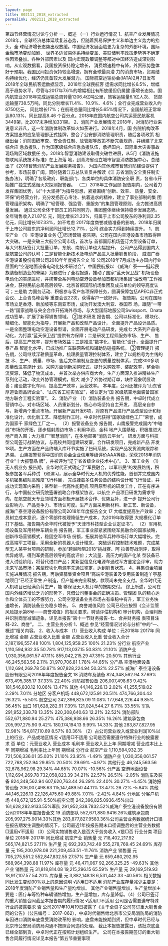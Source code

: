 ```yaml
---
layout: page
title: 002111_2018_extracted
permalink: /002111_2018_extracted
---
```


第四节经营情况讨论与分析
一、概述
（一）行业运行情况
1、航空产业发展情况
2018年，全球经济总体延续复苏态势，但随着贸易保护主义和单边主义势力的抬头，全
球经济增长态势出现放缓。中国经济发展面临更为复杂的外部环境，国际金融市场变动加剧、
世界多边贸易体系持续变革、美联储利率政策走势等不确定性因素叠加。各种外部因素以及
国内宏观政策调整等都对中国经济造成深刻影响。从宏观数据看，我国投资保持稳定增长，
消费增速稳中有降，外贸形势整体好于预期。我国民间投资保持较高增速，拥有全球最具潜
力的消费市场，贸易结构持续优化，经济仍具备较大发展潜力。
国际航空运输协会(IATA)2月7日发布2018年全球民航客运数据显示，2018年全球民航客
运需求同比增长6.5%，增幅高于趋势水平，尽管与2017年7.6%的增幅相比有所放缓但仍属健
康增长态势。国内航空业2018年完成运输总周转量1206.4亿吨公里，旅客运输量6.1亿人次、
货邮运输量738.5万吨，同比分别增长11.4%、10.9%、4.6%；全行业完成营业收入约8750亿元，
同比增长17%；在航班总量同比增长5.65%情况下，全国航班正常率达80.13%，同比提高8.46
个百分点。2018年底国内航空公司共运营民航客机3449架，比2017末净增加331架。
2、消防产业发展情况
2018年，对消防行业来说意义非凡，这一年消防体制改革如火如荼进行。2018年4月，国
务院机构改革方案提出的应急管理部正式挂牌，整合了公安部消防管理职责，随后各项政策
相继出台；消防图纸审查、安全责任制、放管服等政策不断完善规范，并组建了北京综合应
急救援队，作为国家级综合应急救援队伍，承担国内、国际重大灾害事故现场跨区域救援任
务。2018年智慧消防建设取得突破性进展，从5月《消防设施物联网系统技术标准》在上海落
地，到青海省设立城市智慧消防数据中心，总结出了《2018智慧消防产业发展服务报告》，
为国内其他城市智慧消防建设提供了参考，市场前景广阔。同时随着江苏总队宣贯并解读《江
苏省消防安全责任制实施办法》，明确了各级政府、职能部门、各类单位的具体消防安全职
责，各省市开始推广独立式感烟火灾探测报警器。
（二）2018年工作回顾
报告期内，公司着力发挥集团优势，以“十大坚持”为指导思想，紧紧围绕“创新、效率、
质量、安全、环保”的经营方针，充分发扬匠心专注、执着追求的精神，建立了事业部制的集
团管理组织架构，明确了“轻管理、强监管、重服务”的集团管理原则，全力推进高质量发展。
通过公司全体干部员工的共同努力，集团整体继续保持稳步发展态势。全年销售收入21.87亿
元，同比增长21.23%，归属于上市公司股东的净利润2.35亿元，同比增长107.33%，如不考虑
2017年度商誉减值准备的影响，2018年归属于上市公司股东的净利润同比增长12.71%，公司
综合实力得到持续提升。
1、航空产业
（1）空港设备业务
①市场营销
报告期，公司在国内空港设备市场取得巨大突破。一是突破三大航空公司市场，首次与
首都国际机场签订大型设备订单，与大兴机场签订大批量订单，东航、南航订单也大幅提升，
公司产品得到国内大型航空公司的认可；二是智能化新技术及电动产品进入批量销售阶段，
威海广泰空港设备股份有限公司2018年年度报告全文
16
公司2018年7月成功主办国内行业层面的“空港地面设备电动化技术研讨会”，中国民航报以
《威海广泰——挺起民族装备制造业的脊梁》为题进行了全程报道，推动了国家“蓝天保卫战”
机场设备电动化的实施进程，并携带全系列电动空港设备参加首都机场集团“油改电”工作推
进会，获得民航总局高层领导、北京首都国际机场集团及成员单位的领导高度认可；三是助
力国务活动、积极参与客户各项保障任务，圆满保障包括APEC非正式会议、上合青岛峰会等
重要会议22次，获得客户一致好评。
报告期，公司在国际市场立足香港、新加坡等东南亚市场，成功开发澳大利亚、泰国市
场，跟随“一带一路”国家战略与央企合作开拓海外市场，与大型国际地服公司Swissport、Dnata
成功签单，扩展了新得销售领域。
②技术研发
报告期、公司以标准化、模块化、精细化、智能化为指导，开展新产品和改型产品设计，
全面提升产品设计品质。一是全面整理电动空港设备型谱，全面开展电动产品研发，完成七
大系列产品电动化，为打赢“蓝天保卫战”提供有力保障；二是研发工程师服务市场、生产、
售后，提高生产效率，提升市场效益；三是推进“数字化、智能化”设计，全面提升广泰产品
智能化水平，已成功推广车联网系统和辅助防碰撞系统。
③管理提升
报告期，公司继续深耕质量革命，梳理质量管理控制体系，建立了以规格号为主线的技
术、生产、质量、市场、售后文件编制及变更的质量控制体系，完成300多项质量改进实施计
划。采购方面创新采购模式，提升采购效率、装配效率，整合物流资源，降低了物流成本，
并首次举办供应商大会。生产方面深入推进精益生产系列化活动，改变外协管理模式，极大
减少了外协过期订单，缺件现象明显改善；建设数字化车间、提高生产效率，运营效率。
本年度，公司还被评为“山东省厚道鲁商品牌企业”、“山东省工程实验室”，被认定为“国
家级航空地面装备国家地方联合工程实验室”。
2、消防产业
（1）消防装备业务
报告期，中卓时代成立营销中心，对市场区域、人员重新划分，核心市场坚持自主开发，
高层亲自参与，新增两个重点市场。开展新产品开发6项，对原有产品进行产品改型设计和标
准化设计，优化新工艺、降低制作工时。中卓时代获得“国家级绿色工厂”荣誉，成为国家千
家绿色工厂之一。
（2）报警设备业务
报告期，山鹰报警完成国内“中轴线”市场的开拓，逐步辐射周边市场；利用华润、金科
地产入围基础，积极推进大地产商入围；大力推广“智慧消防”，在多地部署“消防云平台”。
研发方面与科技型公司签订战略协议，与高校共同组建研发室，合作研发项目，完成新产品
开发18项。生产方面在产品终端入库环节实施了扫码系统，实现产品发货流向跟踪和追溯。
山鹰报警获得中国消防协会企业信用等级评价AAA等级，荣获2018年消防行业“十大报警品
牌”，并被评为“辽宁省省级企业技术中心”。
3、军工业务
（1）无人机业务
报告期，全华时代正式确定了“军民融合，以军带民”的发展路线，积极参加各军兵种试
飞和演习，展示全华时代无人机的优秀性能，首创并完成国内多机密集编队高难度飞行科目，
完成挂载多任务设备的结构设计和飞行验证，并成功实现军内采购；某型新一代高性能靶机
项目原型机的研发工作，正在有序进行，与中国航空研究院签署战略合作框架协议，以航空
产品项目研发为需求导向，在航空航天专业领域方面积极开展技术合作、优势互补，进一步
提升公司行业影响力、产品竞争力、市场认可度。生产方面采用新材料、新工艺、新设备，
威海广泰空港设备股份有限公司2018年年度报告全文
17
大幅度提高生产效率；全员树立成本意识，逐个零部件梳理降低生产成本，为2019年取得更
大规模化订单打下基础。报告期内全华时代被授予“天津市科技型企业认定证书”。
（2）军用机场设备及军用特种车辆业务
报告期，军工事业部紧紧围绕军民融合的国家战略，创新市场营销模式，稳固空军市场
份额，拓展其他军兵种市场订单大幅增长。完成高端军工项目，采用全新的机器人设计理念，
突破远程控制技术难题，完成某型无人某平台项目的研制，参加“跨越险阻2018”挑战赛、阿
拉善野战测评，取得优异成绩，得到军委高层领导的高度评价；大流量、高压力的国产化某
型装备已进入试验阶段，将替代进口产品；某新型信息化电源车通过军方鉴定会评审，助力
未来军品市场；某型模块化电源率先通过鉴定，达到销售状态。
4、募集资金项目实施进展情况
报告期，再融资募集资金项目“高端空港装备及专用装备制造羊亭基地项目”已经正常生
产制造，但产能未完全释放，款项尚未完全支付。全华时代无人机项目已经满负荷生产，能
够保证无人机订单的按期交付。
综上所述，公司在国内外经济增长乏力的形势下，凭借公司董事会的正确决策、管理团
队的精心运作和全体员工的不懈努力，公司空港设备业务市场占有率稳中有升，军工业务快
速增长，消防装备业务稳步增长。
5、商誉减值风险
公司已经应按照《会计监管风险提示第8号——商誉减值》的相关要求，聘请评估机构和
审计机构，合理判断并识别商誉减值迹象，详见本报告“第十一节财务报告-七、合并财务报
表项目注释-22、商誉”。
二、主营业务分析
1、概述
参见“经营情况讨论与分析”中的“一、概述”相关内容。
2、收入与成本
（1）营业收入构成
单位：元2018年
2017年
同比增减
金额
占营业收入比重
金额
占营业收入比重
营业收入合计
2,187,196,557.48
100%
1,804,125,959.25
100%
21.23%
分行业
航空产业
1,110,594,932.35
50.78%
917,113,037.15
50.83%
21.10%
消防产业
1,030,356,061.57
47.11%
855,042,215.29
47.39%
20.50%
其他行业
46,245,563.56
2.11%
31,970,706.81
1.78%
44.65%
分产品
空港地面设备
1,112,694,269.78
50.87%
907,828,224.94
50.32%
22.57%
威海广泰空港设备股份有限公司2018年年度报告全文
18
消防车及装备
824,348,562.94
37.69%
673,495,385.17
37.33%
22.40%
消防报警设备
206,007,498.63
9.42%
181,546,830.12
10.06%
13.47%
其他
44,146,226.13
2.02%
41,255,519.02
2.29%
7.01%
分地区
分客户机场
448,672,125.91
20.51%
474,766,304.43
26.32%
-5.50%
航空公司
242,396,825.09
11.08%
177,648,226.44
9.85%
36.45%
出口
161,628,282.91
7.39%
121,024,544.27
6.71%
33.55%
军队
291,952,338.78
13.35%
220,308,640.63
12.21%
32.52%
消防部队
552,671,880.94
25.27%
475,386,938.66
26.35%
16.26%
建筑承包商
205,997,275.90
9.42%
180,174,194.13
9.99%
14.33%
其他
283,877,827.95
12.98%
154,817,110.69
8.57%
83.36%
（2）占公司营业收入或营业利润10%以上的行业、产品或地区情况
√适用□不适用
公司是否需要遵守特殊行业的披露要求
否
单位：元营业收入
营业成本
毛利率
营业收入比上年
同期增减
营业成本比上年
同期增减
毛利率比上年同
期增减
分行业
航空产业
1,110,594,932.35
721,506,336.01
35.03%
21.10%
23.95%
-1.49%
消防产业
1,030,356,061.57
722,768,252.94
29.85%
20.50%
29.69%
-4.97%
其他行业
46,245,563.56
32,678,962.98
29.34%
44.65%
70.07%
-10.56%
分产品
空港地面设备
1,112,694,269.78
732,058,823.39
34.21%
22.57%
26.51%
-2.05%
消防车及装备
824,348,562.94
607,620,763.44
26.29%
22.40%
30.27%
-4.45%
消防报警设备
206,007,498.63
115,147,489.50
44.11%
13.47%
26.72%
-5.84%
其他
44,146,226.13
22,126,475.60
49.88%
7.01%
-2.42%
4.84%
分地区
分客户机场
448,672,125.91-5.50%航空公司
242,396,825.0936.45%出口
161,628,282.9133.55%军队
291,952,338.7832.52%威海广泰空港设备股份有限公司2018年年度报告全文
19
消防部队
552,671,880.9416.26%建筑承包商
205,997,275.9014.33%其他
283,877,827.9583.36%公司主营业务数据统计口径在报告期发生调整的情况下，公司最近1年按报告期末口径调整后的主营业务数据
□适用√不适用
（3）公司实物销售收入是否大于劳务收入
√是□否
行业分类
项目
单位
2018年
2017年
同比增减
航空产业
销售量
元
718,402,217.92
565,174,821.5
27.11%
生产量
元
692,393,742.49
555,278,769.45
24.69%
库存量
元
195,200,978.08
221,209,453.51
-11.76%
消防产业
销售量
元
705,275,551.2
552,847,832.55
27.57%
生产量
元
659,480,292.95
588,964,398.88
11.97%
库存量
元
46,471,067
92,266,325.25
-49.63%
其他产业
销售量
元
31,818,814.08
19,215,296.15
65.59%
生产量
元
29,169,519.93
18,917,107.57
54.20%
库存量
元
3,882,148.18
6,531,442.33
-40.56%
相关数据同比发生变动30%以上的原因说明
√适用□不适用
消防产业库存量减少主要是：2018年度消防产业销售量和生产量均增加。
其他产业销售量增加，生产量增加主要是：医疗车等特种车辆销售增加，生产量增加，库存量降低。（4）公司已签订的重大销售合同截至本报告期的履行情况
√适用□不适用
公司是否需要遵守特殊行业的披露要求
否
公司2017年10月19日披露了《关于全资子公司签订重大销售合同的公告》（公告编号：
2017-062），中卓时代销售给北京市公安局消防局的消防车因进口消防车底盘受消防改革的
影响，底盘未能按期到货，但中卓时代已经与北京市公安局消防局沟通不按照合同违约处理。
截止本报告披露日，该批次底盘已经全部到货，中卓时代正在按照计划组织生产。
公司在本报告期签订的重大销售合同履行情况详见本报告“第五节重要事项